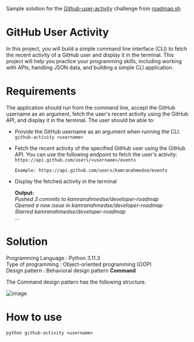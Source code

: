 Sample solution for the [Github-user-activity](https://roadmap.sh/projects/github-user-activity) challenge from [roadmap.sh](https://roadmap.sh)

# GitHub User Activity  
In this project, you will build a simple command line interface (CLI) to fetch the recent activity of a GitHub user and display it in the terminal. This project will help you practice your programming skills, including working with APIs, handling JSON data, and building a simple CLI application.

# Requirements  
The application should run from the command line, accept the GitHub username as an argument, fetch the user's recent activity using the GitHub API, and display it in the terminal. The user should be able to:

- Provide the GitHub username as an argument when running the CLI.
`github-activity <username>`

- Fetch the recent activity of the specified GitHub user using the GitHub API. You can use the following endpoint to fetch the user's activity:  
 `https://api.github.com/users/<username>/events`  
 
  `Example: https://api.github.com/users/kamranahmedse/events` 

- Display the fetched activity in the terminal  

	**Output:**  
	*Pushed 3 commits to kamranahmedse/developer-roadmap  
	Opened a new issue in kamranahmedse/developer-roadmap  
	Starred kamranahmedse/developer-roadmap*  
	...

# Solution
Programming Language	:	 Python 3.11.3  
Type of programming	:	 Object-oriented programming (OOP)  
Design pattern	:	 Behavioral design pattern **Command**  

The Command design pattern has the following structure.

![image](https://github.com/user-attachments/assets/73d2fcac-e4fe-40b5-afec-f5c7f556546a)

# How to use
`python github-activity <username>`
